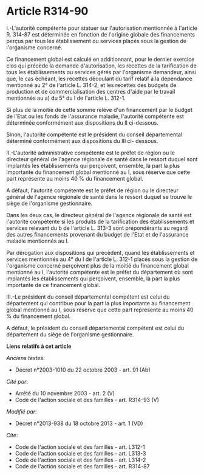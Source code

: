# Article R314-90

I.-L'autorité compétente pour statuer sur l'autorisation mentionnée à l'article R. 314-87 est déterminée en fonction de
l'origine globale des financements perçus par tous les établissement ou services placés sous la gestion de l'organisme
concerné. 

Ce financement global est calculé en additionnant, pour le dernier exercice clos qui précède la demande d'autorisation, les
recettes de la tarification de tous les établissements ou services gérés par l'organisme demandeur, ainsi que, le cas
échéant, les recettes découlant du tarif relatif à la dépendance mentionné au 2° de l'article L. 314-2, et les recettes des
budgets de production et de commercialisation des centres d'aide par le travail mentionnés au a) du 5° du I de l'article L.
312-1. 

Si plus de la moitié de cette somme relève d'un financement par le budget de l'Etat ou les fonds de l'assurance maladie,
l'autorité compétente est déterminée conformément aux dispositions du II ci-dessous. 

Sinon, l'autorité compétente est le président du conseil départemental déterminé conformément aux dispositions du III ci-
dessous. 

II.-L'autorité administrative compétente est le préfet de région ou le directeur général de l'agence régionale de santé dans
le ressort duquel sont implantés les établissements qui perçoivent, ensemble, la part la plus importante du financement
global mentionné au I, sous réserve que cette part représente au moins 40 % du financement global. 

A défaut, l'autorité compétente est le préfet de région ou le directeur général de l'agence régionale de santé dans le
ressort duquel se trouve le siège de l'organisme gestionnaire. 

Dans les deux cas, le directeur général de l'agence régionale de santé est l'autorité compétente si les produits de la
tarification des établissements et services relevant du b de l'article L. 313-3 sont prépondérants au regard des autres
financements provenant du budget de l'Etat et de l'assurance maladie mentionnés au I. 

Par dérogation aux dispositions qui précèdent, quand les établissements et services mentionnés au 4° du I de l'article L.
312-1 placés sous la gestion de l'organisme concerné perçoivent plus de la moitié du financement global mentionné au I,
l'autorité compétente est le préfet du département où sont implantés les établissements qui perçoivent, ensemble, la part la
plus importante de ce financement global. 

III.-Le président du conseil départemental compétent est celui du département qui contribue pour la part la plus importante
au financement global mentionné au I, sous réserve que cette part représente au moins 40 % du financement global. 

A défaut, le président du conseil départemental compétent est celui du département du siège de l'organisme gestionnaire.

**Liens relatifs à cet article**

_Anciens textes_:

  - Décret n°2003-1010 du 22 octobre 2003 - art. 91 (Ab)

_Cité par_:

  - Arrêté du 10 novembre 2003 - art. 2 (V)
  - Code de l'action sociale et des familles - art. R314-93 (V)

_Modifié par_:

  - Décret n°2013-938 du 18 octobre 2013 - art. 1 (VD)

_Cite_:

  - Code de l'action sociale et des familles - art. L312-1
  - Code de l'action sociale et des familles - art. L313-3
  - Code de l'action sociale et des familles - art. L314-2
  - Code de l'action sociale et des familles - art. R314-87
